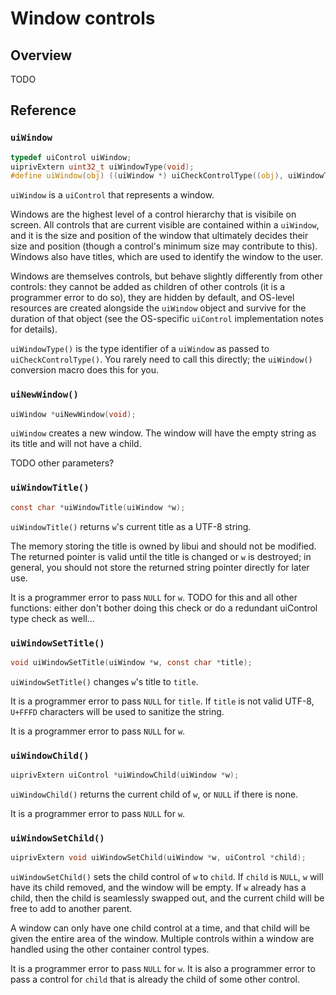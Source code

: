 <!-- 22 may 2020 -->

# Window controls

## Overview

TODO

## Reference

### `uiWindow`

```c
typedef uiControl uiWindow;
uiprivExtern uint32_t uiWindowType(void);
#define uiWindow(obj) ((uiWindow *) uiCheckControlType((obj), uiWindowType()))
```

`uiWindow` is a `uiControl` that represents a window.

Windows are the highest level of a control hierarchy that is visibile on screen. All controls that are current visible are contained within a `uiWindow`, and it is the size and position of the window that ultimately decides their size and position (though a control's minimum size may contribute to this). Windows also have titles, which are used to identify the window to the user.

Windows are themselves controls, but behave slightly differently from other controls: they cannot be added as children of other controls (it is a programmer error to do so), they are hidden by default, and OS-level resources are created alongside the `uiWindow` object and survive for the duration of that object (see the OS-specific `uiControl` implementation notes for details).

`uiWindowType()` is the type identifier of a `uiWindow` as passed to `uiCheckControlType()`. You rarely need to call this directly; the `uiWindow()` conversion macro does this for you.

### `uiNewWindow()`

```c
uiWindow *uiNewWindow(void);
```

`uiWindow` creates a new window. The window will have the empty string as its title and will not have a child.

TODO other parameters?

### `uiWindowTitle()`

```c
const char *uiWindowTitle(uiWindow *w);
```

`uiWindowTitle()` returns `w`'s current title as a UTF-8 string.

The memory storing the title is owned by libui and should not be modified. The returned pointer is valid until the title is changed or `w` is destroyed; in general, you should not store the returned string pointer directly for later use.

It is a programmer error to pass `NULL` for `w`. TODO for this and all other functions: either don't bother doing this check or do a redundant uiControl type check as well...

### `uiWindowSetTitle()`

```c
void uiWindowSetTitle(uiWindow *w, const char *title);
```

`uiWindowSetTitle()` changes `w`'s title to `title`.

It is a programmer error to pass `NULL` for `title`. If `title` is not valid UTF-8, `U+FFFD` characters will be used to sanitize the string.

It is a programmer error to pass `NULL` for `w`.

### `uiWindowChild()`

```c
uiprivExtern uiControl *uiWindowChild(uiWindow *w);
```

`uiWindowChild()` returns the current child of `w`, or `NULL` if there is none.

It is a programmer error to pass `NULL` for `w`.

### `uiWindowSetChild()`

```c
uiprivExtern void uiWindowSetChild(uiWindow *w, uiControl *child);
```

`uiWindowSetChild()` sets the child control of `w` to `child`. If `child` is `NULL`, `w` will have its child removed, and the window will be empty. If `w` already has a child, then the child is seamlessly swapped out, and the current child will be free to add to another parent.

A window can only have one child control at a time, and that child will be given the entire area of the window. Multiple controls within a window are handled using the other container control types.

It is a programmer error to pass `NULL` for `w`. It is also a programmer error to pass a control for `child` that is already the child of some other control.
